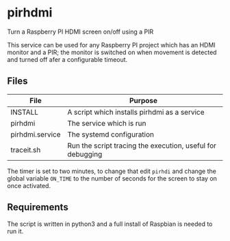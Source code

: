 # pirhdmi
Turn a Raspberry PI HDMI screen on/off using a PIR

This service can be used for any Raspberry PI project which has an HDMI monitor and a PIR; the monitor is switched on when movement is detected and turned off afer a configurable timeout.

## Files

| File | Purpose |
|------|---------|
| INSTALL| A script which installs pirhdmi as a service |
| pirhdmi | The service which is run |
| pirhdmi.service | The systemd configuration |
| traceit.sh | Run the script tracing the execution, useful for debugging |

The timer is set to two minutes, to change that edit <code>pirhdi</code> and change the global variable <code>ON_TIME</code> to the number of seconds for the screen to stay on once activated.

## Requirements

The script is written in python3 and a full install of Raspbian is needed to run it.